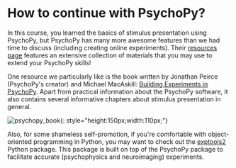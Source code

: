 # How to continue with PsychoPy?
In this course, you learned the basics of stimulus presentation using PsychoPy, but PsychoPy has many more awesome features than we had time to discuss (including creating online experiments). Their [resources page](https://www.psychopy.org/resources/resources.html) features an extensive collection of materials that you may use to extend your PsychoPy skills!

One resource we particularly like is the book written by Jonathan Peirce (PsychoPy's creator) and Michael MacAskill: [Building Experiments in PsychoPy](https://uk.sagepub.com/en-gb/eur/building-experiments-in-psychopy/book253480). Apart from practical information about the PsychoPy software, it also contains several informative chapters about stimulus presentation in general.

![psychopy_book](../img/psychopy_book.jpg){: style="height:150px;width:110px;"}

Also, for some shameless self-promotion, if you're comfortable with object-oriented programming in Python, you may want to check out the [exptools2](https://github.com/VU-Cog-Sci/exptools2) Python package. This package is built on top of the PsychoPy package to facilitate accurate (psychophysics and neuroimaging) experiments.

